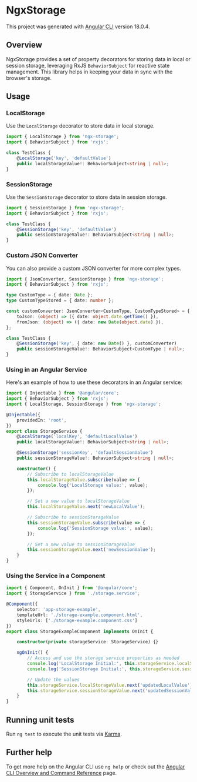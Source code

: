 # NgxStorage

This project was generated with [Angular CLI](https://github.com/angular/angular-cli) version 18.0.4.

## Overview

NgxStorage provides a set of property decorators for storing data in local or session storage, leveraging RxJS `BehaviorSubject` for reactive state management. This library helps in keeping your data in sync with the browser's storage.

## Usage

### LocalStorage

Use the `LocalStorage` decorator to store data in local storage.
```typescript
import { LocalStorage } from 'ngx-storage';
import { BehaviorSubject } from 'rxjs';

class TestClass {
    @LocalStorage('key', 'defaultValue')
    public localStorageValue!: BehaviorSubject<string | null>;
}
```

### SessionStorage

Use the `SessionStorage` decorator to store data in session storage.
```typescript
import { SessionStorage } from 'ngx-storage';
import { BehaviorSubject } from 'rxjs';

class TestClass {
    @SessionStorage('key', 'defaultValue')
    public sessionStorageValue!: BehaviorSubject<string | null>;
}
```

### Custom JSON Converter

You can also provide a custom JSON converter for more complex types.
```typescript
import { JsonConverter, SessionStorage } from 'ngx-storage';
import { BehaviorSubject } from 'rxjs';

type CustomType = { date: Date };
type CustomTypeStored = { date: number };

const customConverter: JsonConverter<CustomType, CustomTypeStored> = {
    toJson: (object) => ({ date: object.date.getTime() }),
    fromJson: (object) => ({ date: new Date(object.date) }),
};

class TestClass {
    @SessionStorage('key', { date: new Date() }, customConverter)
    public sessionStorageValue!: BehaviorSubject<CustomType | null>;
}
```
### Using in an Angular Service

Here's an example of how to use these decorators in an Angular service:
```typescript
import { Injectable } from '@angular/core';
import { BehaviorSubject } from 'rxjs';
import { LocalStorage, SessionStorage } from 'ngx-storage';

@Injectable({
    providedIn: 'root',
})
export class StorageService {
    @LocalStorage('localKey', 'defaultLocalValue')
    public localStorageValue!: BehaviorSubject<string | null>;

    @SessionStorage('sessionKey', 'defaultSessionValue')
    public sessionStorageValue!: BehaviorSubject<string | null>;

    constructor() {
        // Subscribe to localStorageValue
        this.localStorageValue.subscribe(value => {
            console.log('LocalStorage value:', value);
        });

        // Set a new value to localStorageValue
        this.localStorageValue.next('newLocalValue');

        // Subscribe to sessionStorageValue
        this.sessionStorageValue.subscribe(value => {
            console.log('SessionStorage value:', value);
        });

        // Set a new value to sessionStorageValue
        this.sessionStorageValue.next('newSessionValue');
    }
}
```

### Using the Service in a Component
```typescript
import { Component, OnInit } from '@angular/core';
import { StorageService } from './storage.service';

@Component({
    selector: 'app-storage-example',
    templateUrl: './storage-example.component.html',
    styleUrls: ['./storage-example.component.css']
})
export class StorageExampleComponent implements OnInit {

    constructor(private storageService: StorageService) {}

    ngOnInit() {
        // Access and use the storage service properties as needed
        console.log('LocalStorage Initial:', this.storageService.localStorageValue.value);
        console.log('SessionStorage Initial:', this.storageService.sessionStorageValue.value);

        // Update the values
        this.storageService.localStorageValue.next('updatedLocalValue');
        this.storageService.sessionStorageValue.next('updatedSessionValue');
    }
}
```

## Running unit tests

Run `ng test` to execute the unit tests via [Karma](https://karma-runner.github.io).

## Further help

To get more help on the Angular CLI use `ng help` or check out the [Angular CLI Overview and Command Reference](https://angular.dev/tools/cli) page.
